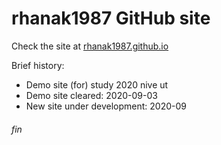 # rhanak1987 GitHub site
Check the site at [rhanak1987.github.io](https://rhanak1987.github.io)

Brief history:
 - Demo site (for) study 2020 nive ut
 - Demo site cleared: 2020-09-03
 - New site under development: 2020-09

###### fin

